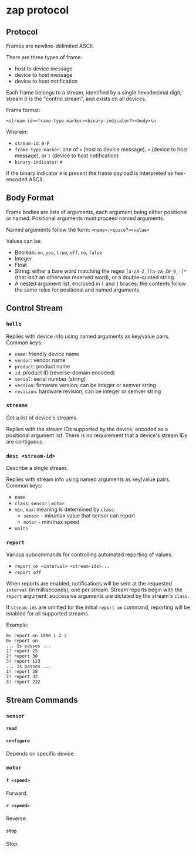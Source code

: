 # zap protocol

## Protocol

Frames are newline-delimited ASCII.

There are three types of frame:

  - host to device message
  - device to host message
  - device to host notification

Each frame belongs to a stream, identified by a single hexadecimal digit; stream 0 is the "control stream", and exists on all devices.

Frame format:

```
<stream-id><frame-type-marker><binary-indicator?><body>\n
```

Wherein:

  - `stream-id`: `0-F`
  - `frame-type-marker`: one of `<` (host to device message), `>` (device to host message), or `!` (device to host notification)
  - `binary-indicator`: `#`

If the binary indicator `#` is present the frame payload is interpreted as hex-encoded ASCII.

## Body Format

Frame bodies are lists of arguments, each argument being either positional or named. Positional arguments must proceed named arguments.

Named arguments follow the form: `<name>:<space?><value>`

Values can be:

  - Boolean: `on`, `yes`, `true`, `off`, `no`, `false`
  - Integer
  - Float
  - String: either a bare word matching the regex `[a-zA-Z_][a-zA-Z0-9_-]*` (that isn't an otherwise reserved word), or a double-quoted string.
  - A nested argument list, enclosed in `[` and `]` braces; the contents follow the same rules for positional and named arguments.

## Control Stream

### `hello`

Replies with device info using named arguments as key/value pairs. Common keys:

  - `name`: friendly device name
  - `vendor`: vendor name
  - `product`: product name
  - `id`: product ID (reverse-domain encoded)
  - `serial`: serial number (string)
  - `version`: firmware version; can be integer or semver string
  - `revision`: hardware revision; can be integer or semver string

### `streams`

Get a list of device's streams.

Replies with the stream IDs supported by the device, encoded as a positional argument list. There is no requirement that a device's stream IDs are contiguous.

### `desc <stream-id>`

Describe a single stream.

Replies with stream info using named arguments as key/value pairs. Common keys:

  - `name`
  - `class`: `sensor` | `motor`
  - `min`, `max`: meaning is determined by `class`:
    - `sensor` - min/max value that sensor can report
    - `motor` - min/max speed
  - `units`

### `report`

Various subcommands for controlling automated reporting of values.

  - `report on <interval> <stream-ids>...`
  - `report off`

When reports are enabled, notifications will be sent at the requested `interval` (in milliseconds), one per stream. Stream reports begin with the `report` argument; successive arguments are dictated by the stream's `class`.

If `stream-ids` are omitted for the initial `report on` command, reporting will be enabled for all supported streams.

Example:

```
0< report on 1000 1 2 3
0> report on
... 1s passes ...
1! report 25
2! report 30
3! report 123
... 1s passes ...
1! report 28
2! report 32
3! report 222
```

## Stream Commands

### `sensor`

#### `read`

#### `configure`

Depends on specific device.

### `motor`

#### `f <speed>`

Forward.

#### `r <speed>`

Reverse.

#### `stop`

Stop.